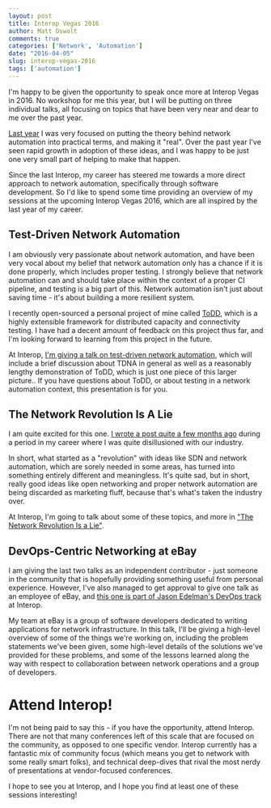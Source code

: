 ```yaml
---
layout: post
title: Interop Vegas 2016
author: Matt Oswalt
comments: true
categories: ['Network', 'Automation']
date: "2016-04-05"
slug: interop-vegas-2016
tags: ['automation']
---
```



I'm happy to be given the opportunity to speak once more at Interop Vegas in 2016. No workshop for me this year, but I will be putting on three individual talks, all focusing on topics that have been very near and dear to me over the past year.

[Last year](https://oswalt.dev/2015/01/network-automation-interop-vegas-2015/) I was very focused on putting the theory behind network automation into practical terms, and making it "real". Over the past year I've seen rapid growth in adoption of these ideas, and I was happy to be just one very small part of helping to make that happen.

Since the last Interop, my career has steered me towards a more direct approach to network automation, specifically through software development. So I'd like to spend some time providing an overview of my sessions at the upcoming Interop Vegas 2016, which are all inspired by the last year of my career.

## Test-Driven Network Automation

I am obviously very passionate about network automation, and have been very vocal about my belief that network automation only has a chance if it is done properly, which includes proper testing. I strongly believe that network automation can and should take place within the context of a proper CI pipeline, and testing is a big part of this. Network automation isn't just about saving time - it's about building a more resilient system.

I recently open-sourced a personal project of mine called [ToDD](https://github.com/toddproject/todd), which is a highly extensible framework for distributed capacity and connectivity testing. I have had a decent amount of feedback on this project thus far, and I'm looking forward to learning from this project in the future.
    
At Interop, [I'm giving a talk on test-driven network automation](http://info.interop.com/lasvegas/scheduler/session/test-driven-network-automation), which will include a brief discussion about TDNA in general as well as a reasonably lengthy demonstration of ToDD, which is just one piece of this larger picture.. If you have questions about ToDD, or about testing in a network automation context, this presentation is for you.

## The Network Revolution Is A Lie

I am quite excited for this one. [I wrote a post quite a few months ago](https://oswalt.dev/2015/07/big-flowering-thing/) during a period in my career where I was quite disillusioned with our industry.

In short, what started as a "revolution" with ideas like SDN and network automation, which are sorely needed in some areas, has turned into something entirely different and meaningless. It's quite sad, but in short, really good ideas like open networking and proper network automation are being discarded as marketing fluff, because that's what's taken the industry over.

At Interop, I'm going to talk about some of these topics, and more in ["The Network Revolution Is a Lie"](http://info.interop.com/lasvegas/scheduler/session/the-network-revolution-is-a-lie).

## DevOps-Centric Networking at eBay

I am giving the last two talks as an independent contributor - just someone in the community that is hopefully providing something useful from personal experience. However, I've also managed to get approval to give one talk as an employee of eBay, and [this one is part of Jason Edelman's DevOps track](http://info.interop.com/lasvegas/scheduler/session/devops-for-networking-summit) at Interop.

My team at eBay is a group of software developers dedicated to writing applications for network infrastructure. In this talk, I'll be giving a high-level overview of some of the things we're working on, including the problem statements we've been given, some high-level details of the solutions we've provided for these problems, and some of the lessons learned along the way with respect to collaboration between network operations and a group of developers.

# Attend Interop!

I'm not being paid to say this - if you have the opportunity, attend Interop. There are not that many conferences left of this scale that are focused on the community, as opposed to one specific vendor. Interop currently has a fantastic mix of community focus (which means you get to network with some really smart folks), and technical deep-dives that rival the most nerdy of presentations at vendor-focused conferences.

I hope to see you at Interop, and I hope you find at least one of these sessions interesting!
